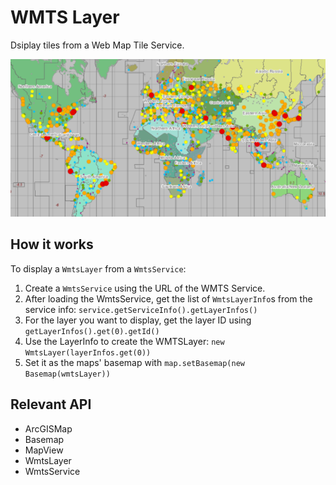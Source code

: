 # WMTS Layer

Dsiplay tiles from a Web Map Tile Service.

![](WmtsLayer.png)

## How it works

To display a `WmtsLayer` from a `WmtsService`:


1.  Create a `WmtsService` using the URL of the WMTS Service.
2.  After loading the WmtsService, get the list of `WmtsLayerInfo`s from the service info: 
  `service.getServiceInfo().getLayerInfos()`
3.  For the layer you want to display, get the layer ID using `getLayerInfos().get(0).getId()`
4.  Use the LayerInfo to create the WMTSLayer: `new WmtsLayer(layerInfos.get(0))`
5.  Set it as the maps' basemap with `map.setBasemap(new Basemap(wmtsLayer))`


## Relevant API


*   ArcGISMap
*   Basemap
*   MapView
*   WmtsLayer
*   WmtsService

